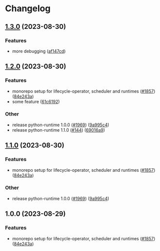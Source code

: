 # Changelog

## [1.3.0](https://github.com/mowies/lifecycle-controller/compare/python-runtime-v1.2.0...python-runtime-v1.3.0) (2023-08-30)


### Features

* more debugging ([af147cd](https://github.com/mowies/lifecycle-controller/commit/af147cd891c7bdc241d83e1fd5db5196fe61d377))

## [1.2.0](https://github.com/mowies/lifecycle-controller/compare/python-runtime-v1.1.0...python-runtime-v1.2.0) (2023-08-30)


### Features

* monorepo setup for lifecycle-operator, scheduler and runtimes ([#1857](https://github.com/mowies/lifecycle-controller/issues/1857)) ([84e243a](https://github.com/mowies/lifecycle-controller/commit/84e243a213ffba86eddd51ccc4bf4dbd61140069))
* some feature ([61c6192](https://github.com/mowies/lifecycle-controller/commit/61c619294777581d7f51407c5a35c532cc83ffe4))


### Other

* release python-runtime 1.0.0 ([#1969](https://github.com/mowies/lifecycle-controller/issues/1969)) ([9a995c4](https://github.com/mowies/lifecycle-controller/commit/9a995c447e65a4a96d4d3dca53f40a0c1c383b70))
* release python-runtime 1.1.0 ([#144](https://github.com/mowies/lifecycle-controller/issues/144)) ([69016a9](https://github.com/mowies/lifecycle-controller/commit/69016a9f6e7072f9aa18ae35dab1bfee93615b79))

## [1.1.0](https://github.com/mowies/lifecycle-controller/compare/python-runtime-v1.0.0...python-runtime-v1.1.0) (2023-08-30)


### Features

* monorepo setup for lifecycle-operator, scheduler and runtimes ([#1857](https://github.com/mowies/lifecycle-controller/issues/1857)) ([84e243a](https://github.com/mowies/lifecycle-controller/commit/84e243a213ffba86eddd51ccc4bf4dbd61140069))


### Other

* release python-runtime 1.0.0 ([#1969](https://github.com/mowies/lifecycle-controller/issues/1969)) ([9a995c4](https://github.com/mowies/lifecycle-controller/commit/9a995c447e65a4a96d4d3dca53f40a0c1c383b70))

## 1.0.0 (2023-08-29)


### Features

* monorepo setup for lifecycle-operator, scheduler and runtimes ([#1857](https://github.com/keptn/lifecycle-toolkit/issues/1857)) ([84e243a](https://github.com/keptn/lifecycle-toolkit/commit/84e243a213ffba86eddd51ccc4bf4dbd61140069))
